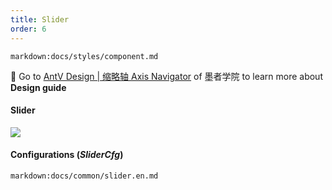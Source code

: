 ```yaml
---
title: Slider
order: 6
---
```


`markdown:docs/styles/component.md`

🎨  Go to [AntV Design | 缩略轴 Axis Navigator](https://www.yuque.com/mo-college/vis-design/gs5ow9) of 墨者学院 to learn more about **Design guide**

#### Slider

<img src="https://gw.alipayobjects.com/zos/antfincdn/A3UeXLPhhU/slider-intro.jpg" class="component-img" />

#### Configurations (_SliderCfg_)

`markdown:docs/common/slider.en.md`